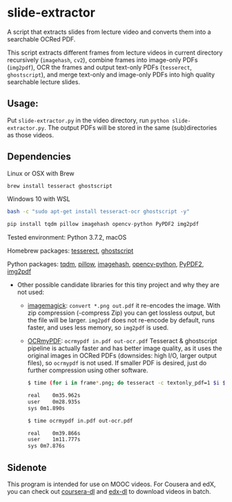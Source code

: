 # slide-extractor

A script that extracts slides from lecture video and converts them into a searchable OCRed PDF.

This script extracts different frames from lecture videos in current directory recursively (`imagehash`, `cv2`), combine frames into image-only PDFs (`img2pdf`), OCR the frames and output text-only PDFs (`tesserect`, `ghostscript`), and merge text-only and image-only PDFs into high quality searchable lecture slides.



## Usage:

Put `slide-extractor.py` in the video directory, run `python slide-extractor.py`. The output PDFs will be stored in the same (sub)directories as those videos.



## Dependencies

Linux or OSX with Brew
```bash
brew install tesseract ghostscript
```
Windows 10 with WSL
```bash
bash -c "sudo apt-get install tesseract-ocr ghostscript -y"
```

```python
pip install tqdm pillow imagehash opencv-python PyPDF2 img2pdf
```

Tested environment: Python 3.7.2, macOS

Homebrew packages: [tesserect](https://github.com/tesseract-ocr/tesseract), [ghostscript](https://www.ghostscript.com)

Python packages: [tqdm](https://tqdm.github.io), [pillow](https://pillow.readthedocs.io/en/stable/), [imagehash](https://github.com/JohannesBuchner/imagehash), [opencv-python](https://github.com/skvark/opencv-python), [PyPDF2](https://pythonhosted.org/PyPDF2/), [img2pdf](https://gitlab.mister-muffin.de/josch/img2pdf)

- Other possible candidate libraries for this tiny project and why they are not used:

  - [imagemagick](https://www.imagemagick.org): `convert *.png out.pdf`
    it re-encodes the image. With zip compression (-compress Zip) you can get lossless output, but the file will be larger. `img2pdf` does not re-encode by default, runs faster, and uses less memory, so `img2pdf` is used.

  - [OCRmyPDF](https://github.com/jbarlow83/OCRmyPDF): `ocrmypdf in.pdf out-ocr.pdf`
    Tesseract & ghostscript pipeline is actually faster and has better image quality, as it uses the original images in OCRed PDFs (downsides: high I/O, larger output files), so `ocrmypdf` is not used. If smaller PDF is desired, just do further compression using other software.

    ```bash
    $ time (for i in frame*.png; do tesseract -c textonly_pdf=1 $i $i pdf; done; gs -dNOPAUSE -sDEVICE=pdfwrite -sOUTPUTFILE=combine-text.pdf -dBATCH frame*.pdf; python merge.py;)
    
    real	0m35.962s
    user	0m28.935s
    sys	0m1.890s
    
    $ time ocrmypdf in.pdf out-ocr.pdf
    
    real	0m39.866s
    user	1m11.777s
    sys	0m7.876s
    ```



## Sidenote

This program is intended for use on MOOC videos. For Cousera and edX, you can check out [coursera-dl](https://github.com/coursera-dl/coursera-dl) and [edx-dl](https://github.com/coursera-dl/edx-dl) to download videos in batch.
